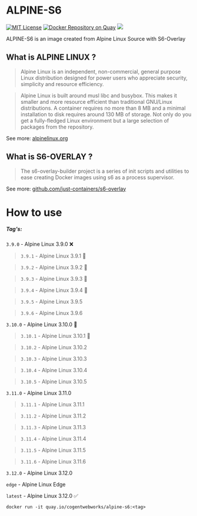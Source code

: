 # ALPINE-S6
[![MIT License](http://img.shields.io/badge/license-MIT-blue.svg?style=flat)](LICENSE)
[![Docker Repository on Quay](https://quay.io/repository/cogentwebworks/alpine-s6/status "Docker Repository on Quay")](https://quay.io/repository/cogentwebworks/alpine-s6)
[![](https://api.travis-ci.org/cogentwebworks/alpine-s6.svg?branch=master)](https://travis-ci.org/github/cogentwebworks/alpine-s6)

ALPINE-S6 is an image created from Alpine Linux Source with S6-Overlay



## What is ALPINE LINUX ?
>Alpine Linux is an independent, non-commercial, general purpose Linux distribution designed for power users who appreciate security, simplicity and resource efficiency.

>Alpine Linux is built around musl libc and busybox. This makes it smaller and more resource efficient than traditional GNU/Linux distributions. A container requires no more than 8 MB and a minimal installation to disk requires around 130 MB of storage. Not only do you get a fully-fledged Linux environment but a large selection of packages from the repository.

See more: [alpinelinux.org](https://alpinelinux.org/about/)



## What is S6-OVERLAY ?
>The s6-overlay-builder project is a series of init scripts and utilities to ease creating Docker images using s6 as a process supervisor.

See more: [github.com/just-containers/s6-overlay](https://github.com/just-containers/s6-overlay#s6-overlay-)



# How to use
##### Tag's:

`3.9.0` - Alpine Linux 3.9.0 :x:

>`3.9.1` - Alpine Linux 3.9.1 :shit:

>`3.9.2` - Alpine Linux 3.9.2 :shit:

>`3.9.3` - Alpine Linux 3.9.3 :shit:

>`3.9.4` - Alpine Linux 3.9.4 :shit:

>`3.9.5` - Alpine Linux 3.9.5

>`3.9.6` - Alpine Linux 3.9.6


`3.10.0` - Alpine Linux 3.10.0 :shit:

>`3.10.1` - Alpine Linux 3.10.1 :shit:

>`3.10.2` - Alpine Linux 3.10.2

>`3.10.3` - Alpine Linux 3.10.3

>`3.10.4` - Alpine Linux 3.10.4

>`3.10.5` - Alpine Linux 3.10.5


`3.11.0` - Alpine Linux 3.11.0

>`3.11.1` - Alpine Linux 3.11.1

>`3.11.2` - Alpine Linux 3.11.2

>`3.11.3` - Alpine Linux 3.11.3

>`3.11.4` - Alpine Linux 3.11.4

>`3.11.5` - Alpine Linux 3.11.5

>`3.11.6` - Alpine Linux 3.11.6


`3.12.0` - Alpine Linux 3.12.0


`edge` - Alpine Linux Edge


`latest` - Alpine Linux 3.12.0 :white_check_mark:


`docker run -it quay.io/cogentwebworks/alpine-s6:<tag>`

